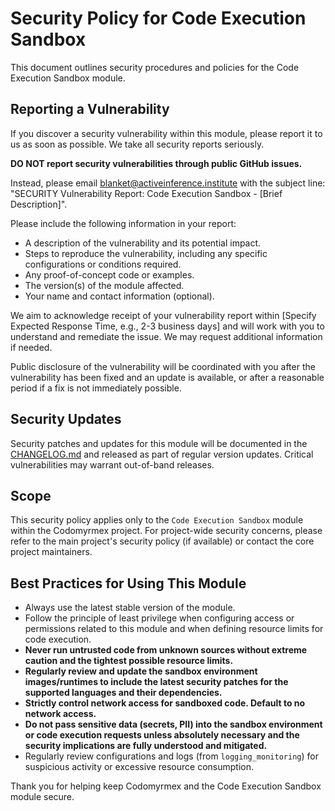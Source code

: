# Security Policy for Code Execution Sandbox

This document outlines security procedures and policies for the Code Execution Sandbox module.

<!-- TODO: CRITICAL SECTION - Expand significantly. 
    This module is highly security-sensitive. This section needs to go beyond reporting.
    It should detail:
    - Core Security Principles: Least privilege, defense in depth, secure defaults.
    - Sandboxing Technology: Briefly mention the chosen technology (e.g., Docker, nsjail) and key security configurations (e.g., no-new-privs, seccomp filters, network policies, resource limits).
    - Threat Model: What are the primary threats? (e.g., sandbox escape, resource exhaustion DOS, data leakage from host, inter-sandbox communication).
    - Key Security Measures: Specific technical measures in place to mitigate these threats.
    - Known Limitations: Any known security limitations or assumptions.
    - Secure Configuration Guide: Pointers to documentation on how to configure the sandbox securely (resource limits, allowed languages, network access etc.).
    - Incident Response Plan: Basic steps if a breach or critical vulnerability is suspected/found.
-->

## Reporting a Vulnerability

If you discover a security vulnerability within this module, please report it to us as soon as possible.
We take all security reports seriously.

**DO NOT report security vulnerabilities through public GitHub issues.**

Instead, please email blanket@activeinference.institute with the subject line: "SECURITY Vulnerability Report: Code Execution Sandbox - [Brief Description]".

Please include the following information in your report:

- A description of the vulnerability and its potential impact.
- Steps to reproduce the vulnerability, including any specific configurations or conditions required.
- Any proof-of-concept code or examples.
- The version(s) of the module affected.
- Your name and contact information (optional).

We aim to acknowledge receipt of your vulnerability report within [Specify Expected Response Time, e.g., 2-3 business days] and will work with you to understand and remediate the issue. We may request additional information if needed.

Public disclosure of the vulnerability will be coordinated with you after the vulnerability has been fixed and an update is available, or after a reasonable period if a fix is not immediately possible.

## Security Updates

Security patches and updates for this module will be documented in the [CHANGELOG.md](./CHANGELOG.md) and released as part of regular version updates. Critical vulnerabilities may warrant out-of-band releases.

## Scope

This security policy applies only to the `Code Execution Sandbox` module within the Codomyrmex project. For project-wide security concerns, please refer to the main project's security policy (if available) or contact the core project maintainers.

## Best Practices for Using This Module

<!-- TODO: Expand this section with concrete advice for users of the sandbox. -->
- Always use the latest stable version of the module.
- Follow the principle of least privilege when configuring access or permissions related to this module and when defining resource limits for code execution.
- **Never run untrusted code from unknown sources without extreme caution and the tightest possible resource limits.**
- **Regularly review and update the sandbox environment images/runtimes to include the latest security patches for the supported languages and their dependencies.**
- **Strictly control network access for sandboxed code. Default to no network access.**
- **Do not pass sensitive data (secrets, PII) into the sandbox environment or code execution requests unless absolutely necessary and the security implications are fully understood and mitigated.**
- Regularly review configurations and logs (from `logging_monitoring`) for suspicious activity or excessive resource consumption.

Thank you for helping keep Codomyrmex and the Code Execution Sandbox module secure. 